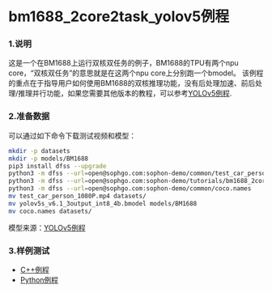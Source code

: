 # bm1688_2core2task_yolov5例程

### 1.说明

这是一个在BM1688上运行双核双任务的例子，BM1688的TPU有两个npu core，“双核双任务”的意思就是在这两个npu core上分别跑一个bmodel。
该例程的重点在于指导用户如何使用BM1688的双核推理功能，没有后处理加速、前后处理/推理并行功能，如果您需要其他版本的教程，可以参考[YOLOv5例程](../../sample/YOLOv5/README.md#22-算法特性).

### 2.准备数据

可以通过如下命令下载测试视频和模型：
```bash
mkdir -p datasets
mkdir -p models/BM1688
pip3 install dfss --upgrade
python3 -m dfss --url=open@sophgo.com:sophon-demo/common/test_car_person_1080P.mp4
python3 -m dfss --url=open@sophgo.com:sophon-demo/tutorials/bm1688_2core2task_yolov5/yolov5s_v6.1_3output_int8_4b.bmodel
python3 -m dfss --url=open@sophgo.com:sophon-demo/common/coco.names
mv test_car_person_1080P.mp4 datasets/
mv yolov5s_v6.1_3output_int8_4b.bmodel models/BM1688
mv coco.names datasets/
```
模型来源：[YOLOv5例程](../../sample/YOLOv5/README.md#3-准备模型与数据)

### 3.样例测试

- [C++例程](./cpp/README.md)
- [Python例程](./python/README.md)